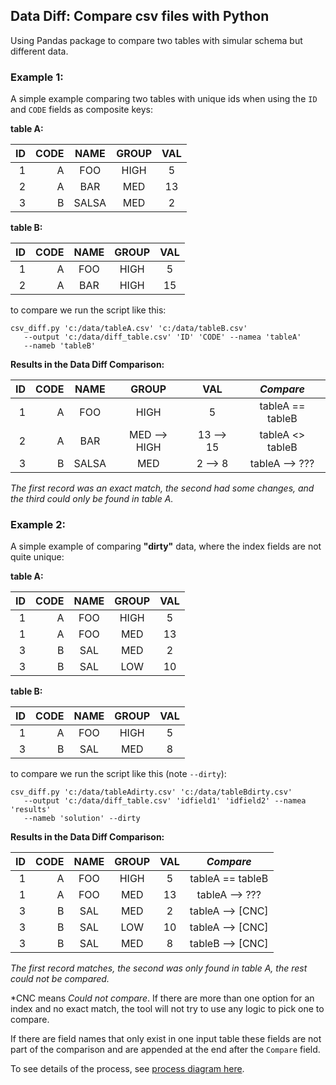## Data Diff: Compare csv files with Python

Using Pandas package to compare two tables with simular schema but different data.

### Example 1:

A simple example comparing two tables with unique ids when using 
the ```ID``` and ```CODE``` fields as composite keys: 

**table A:**

| ID | CODE | NAME | GROUP | VAL | 
|---:|-----:|:-----:|:---:|:----:|
| 1  | A    | FOO   | HIGH| 5 | 
| 2| A| BAR | MED | 13 |
| 3 | B| SALSA| MED| 2 |


**table B:**

| ID | CODE | NAME | GROUP | VAL | 
|---:|-----:|:-----:|:---:|:----:| 
| 1  | A    | FOO   | HIGH| 5 | 
| 2| A| BAR | HIGH | 15 |

to compare we run the script like this:

```
csv_diff.py 'c:/data/tableA.csv' 'c:/data/tableB.csv' 
   --output 'c:/data/diff_table.csv' 'ID' 'CODE' --namea 'tableA'
   --nameb 'tableB'
```

**Results in the Data Diff Comparison:**

| ID | CODE | NAME | GROUP | VAL | *Compare* |
|---:|-----:|:-----:|:---:|:----:|:---:|
| 1 | A | FOO | HIGH | 5 | tableA == tableB |
| 2 | A | BAR | MED --> HIGH | 13 --> 15 | tableA <> tableB |
| 3 | B | SALSA | MED | 2 --> 8 | tableA --> ??? |

*The first record was an exact match, the second had some changes, and
the third could only be found in table A.*
### Example 2:

A simple example of comparing **"dirty"** data, where the index fields are not quite unique:

**table A:**

| ID | CODE | NAME | GROUP | VAL | 
|---:|-----:|:-----:|:---:|:----:|
| 1 | A | FOO | HIGH| 5 | 
| 1 | A | FOO | MED | 13 |
| 3 | B | SAL | MED | 2 |
| 3 | B | SAL | LOW | 10 |

**table B:**

| ID | CODE | NAME | GROUP | VAL | 
|---:|-----:|:-----:|:---:|:----:| 
| 1 | A | FOO | HIGH| 5 | 
| 3 | B | SAL | MED | 8 |


to compare we run the script like this (note ```--dirty```):

```
csv_diff.py 'c:/data/tableAdirty.csv' 'c:/data/tableBdirty.csv' 
   --output 'c:/data/diff_table.csv' 'idfield1' 'idfield2' --namea 'results'
   --nameb 'solution' --dirty
```

**Results in the Data Diff Comparison:**

| ID | CODE | NAME | GROUP | VAL | *Compare* | 
|---:|-----:|:-----:|:---:|:----:|:---:|
| 1 | A | FOO | HIGH| 5 | tableA == tableB | 
| 1 | A | FOO | MED | 13 | tableA --> ??? |
| 3 | B | SAL | MED | 2 | tableA --> [CNC] | 
| 3 | B | SAL | LOW | 10 | tableA --> [CNC] |
| 3 | B | SAL | MED | 8 | tableB --> [CNC] | 

*The first record matches, the second was only found in table A, the
rest could not be compared.*

*CNC means *Could not compare*. If there are more than one option for an index
and no exact match, the tool will not try to use any logic to pick one to compare. 

If there are field names that only exist in one input table these 
fields are not part of the comparison and are
appended at the end after the ```Compare``` field.

To see details of the process, see [process diagram here](https://www.lucidchart.com/documents/view/a5c3bef5-3ff1-44ba-af41-04e9d7c63ce3/0).

